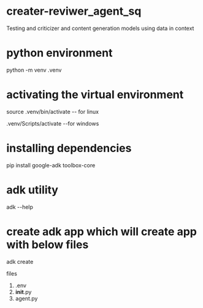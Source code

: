 # creater-reviwer_agent_sq
Testing and criticizer and  content generation models using  data in context

# python environment
python -m venv .venv

# activating the virtual environment 

source .venv/bin/activate  -- for linux

.venv/Scripts/activate  --for windows

# installing dependencies
pip install google-adk toolbox-core

# adk utility
adk --help

# create adk app which will create app with below files
 adk create 

files 
1. .env
2. __init__.py
3. agent.py



